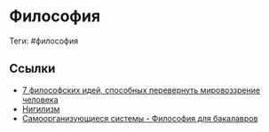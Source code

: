 # Философия

Теги: #философия

## Ссылки

* [7 философских идей, способных перевернуть мировоззрение человека](7%20%D1%84%D0%B8%D0%BB%D0%BE%D1%81%D0%BE%D1%84%D1%81%D0%BA%D0%B8%D1%85%20%D0%B8%D0%B4%D0%B5%D0%B9,%20%D1%81%D0%BF%D0%BE%D1%81%D0%BE%D0%B1%D0%BD%D1%8B%D1%85%20%D0%BF%D0%B5%D1%80%D0%B5%D0%B2%D0%B5%D1%80%D0%BD%D1%83%D1%82%D1%8C%20%D0%BC%D0%B8%D1%80%D0%BE%D0%B2%D0%BE%D0%B7%D0%B7%D1%80%D0%B5%D0%BD%D0%B8%D0%B5%20%D1%87%D0%B5%D0%BB%D0%BE%D0%B2%D0%B5%D0%BA%D0%B0.md)
* [Нигилизм](%D0%9D%D0%B8%D0%B3%D0%B8%D0%BB%D0%B8%D0%B7%D0%BC.md)
* [Самоорганизующиеся системы - Философия для бакалавров](https://www.youtube.com/watch?v=pVg2Gpk_wYc)
